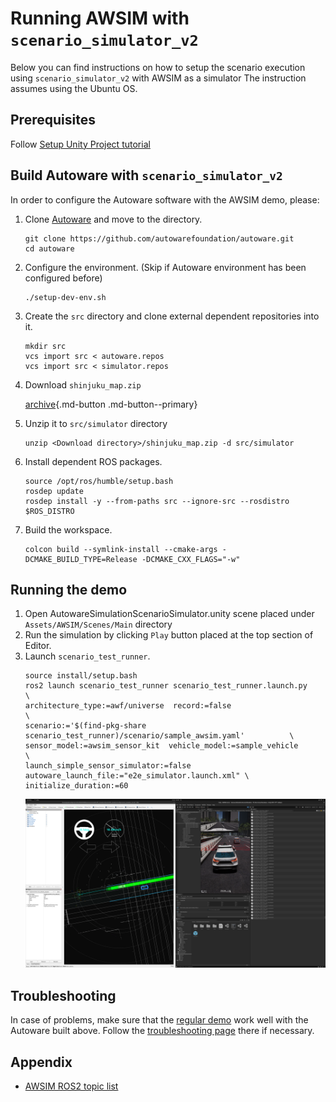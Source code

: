 # Running AWSIM with `scenario_simulator_v2`

Below you can find instructions on how to setup the scenario execution using `scenario_simulator_v2` with AWSIM as a simulator
The instruction assumes using the Ubuntu OS.

## Prerequisites
Follow [Setup Unity Project tutorial](https://tier4.github.io/AWSIM/GettingStarted/SetupUnityProject/)

## Build Autoware with `scenario_simulator_v2`

In order to configure the Autoware software with the AWSIM demo, please:

1. Clone [Autoware](https://github.com/autowarefoundation/autoware) and move to the directory.
   ```
   git clone https://github.com/autowarefoundation/autoware.git
   cd autoware
   ```
2. Configure the environment. (Skip if Autoware environment has been configured before)
   ```
   ./setup-dev-env.sh
   ```
3. Create the `src` directory and clone external dependent repositories into it.
   ```
   mkdir src
   vcs import src < autoware.repos
   vcs import src < simulator.repos
   ```
4. Download `shinjuku_map.zip`
 
   [archive](https://drive.google.com/file/d/15aoZDEMnKL3cw8Zt_jh3zyiy_o35W0pr/view?usp=drive_link){.md-button .md-button--primary}
 
5. Unzip it to `src/simulator` directory
   ```
   unzip <Download directory>/shinjuku_map.zip -d src/simulator
   ```
6. Install dependent ROS packages.
   ```
   source /opt/ros/humble/setup.bash
   rosdep update
   rosdep install -y --from-paths src --ignore-src --rosdistro $ROS_DISTRO
   ```
7. Build the workspace.
   ```
   colcon build --symlink-install --cmake-args -DCMAKE_BUILD_TYPE=Release -DCMAKE_CXX_FLAGS="-w"
   ```

## Running the demo

1. Open AutowareSimulationScenarioSimulator.unity scene placed under `Assets/AWSIM/Scenes/Main` directory
2. Run the simulation by clicking `Play` button placed at the top section of Editor.
3. Launch `scenario_test_runner`.
   ```
   source install/setup.bash
   ros2 launch scenario_test_runner scenario_test_runner.launch.py                        \
   architecture_type:=awf/universe  record:=false                                         \
   scenario:='$(find-pkg-share scenario_test_runner)/scenario/sample_awsim.yaml'          \
   sensor_model:=awsim_sensor_kit  vehicle_model:=sample_vehicle                          \
   launch_simple_sensor_simulator:=false autoware_launch_file:="e2e_simulator.launch.xml" \
   initialize_duration:=60 
   ```
   ![ss2_awsim.png](ss2_awsim.png)

## Troubleshooting

In case of problems, make sure that the [regular demo](https://tier4.github.io/AWSIM/GettingStarted/QuickStartDemo/) work well with the Autoware built above. Follow the [troubleshooting page](https://tier4.github.io/AWSIM/DeveloperGuide/TroubleShooting/) there if necessary.

## Appendix
- [AWSIM ROS2 topic list](../../Components/ROS2/ROS2TopicList/index.md)
